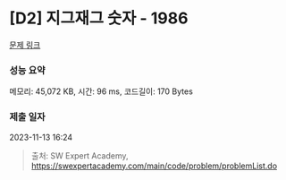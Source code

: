 # [D2] 지그재그 숫자 - 1986 

[문제 링크](https://swexpertacademy.com/main/code/problem/problemDetail.do?contestProbId=AV5PxmBqAe8DFAUq) 

### 성능 요약

메모리: 45,072 KB, 시간: 96 ms, 코드길이: 170 Bytes

### 제출 일자

2023-11-13 16:24



> 출처: SW Expert Academy, https://swexpertacademy.com/main/code/problem/problemList.do